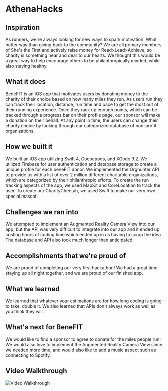 # AthenaHacks
## Inspiration
As runners, we're always looking for new ways to spark motivation. What better way than giving back to the community? We are all primary members of She's the First and actively raise money for Read>Lead>Achieve, so charity is something near and dear to our hearts. We thought this would be a great way to help encourage others to be philanthropically minded, while also staying healthy.

## What it does
BeneFIT is an iOS app that motivates users by donating money to the charity of their choice based on how many miles they run. As users run they can track their location, distance, run time and pace to get the most out of their running experience. Once they rack up enough points, which can be tracked through a progress bar on their profile page, our sponsor will make a donation on their behalf. At any point in time, the users can change their charity choice by looking through our categorized database of non-profit organizations.

## How we built it
We built an iOS app utilizing Swift 4, Cocoapods, and XCode 9.2. We utilized Firebase for user authentication and database storage to create a unique profile for each beneFIT donor. We implemented the Orghunter API to provide us with a list of over 2 million different charitable organizations, which are categorized by their philanthropic efforts. To create the run tracking aspects of the app, we used MapKit and CoreLocation to track the user. To create our CharityCheetah, we used Swift to make our very own special mascot.

## Challenges we ran into
We attempted to implement an Augmented Reality Camera View into our app, but the API was very difficult to integrate into our app and it ended up costing hours of coding time which ended up in us having to scrap the idea. The database and API also took much longer than anticipated.

## Accomplishments that we're proud of
We are proud of completing our very first hackathon! We had a great time staying up all night together, and we are proud of our finished app.

## What we learned
We learned that whatever your estimations are for how long coding is going to take, double it. We also learned that APIs don't always work as well as you think they will.

## What's next for BeneFIT
We would like to find a sponsor to agree to donate for the miles people run! We would also love to implement the Augmented Reality Camera View since we needed more time, and would also like to add a music aspect such as connecting to Spotify.

## Video Walkthrough

<img src='https://imgur.com/YF3Y3Ch.gif' title='Video Walkthrough' width='' alt='Video Walkthrough' />

